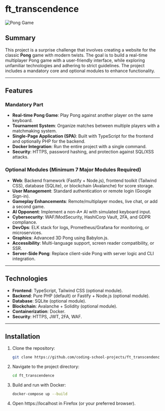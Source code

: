 # ft_transcendence

![Pong Game](https://via.placeholder.com/150) <!-- Replace with actual game screenshot -->

## Summary
This project is a surprise challenge that involves creating a website for the classic **Pong** game with modern twists. The goal is to build a real-time multiplayer Pong game with a user-friendly interface, while exploring unfamiliar technologies and adhering to strict guidelines. The project includes a mandatory core and optional modules to enhance functionality.

---

## Features
### Mandatory Part
- **Real-time Pong Game**: Play Pong against another player on the same keyboard.
- **Tournament System**: Organize matches between multiple players with a matchmaking system.
- **Single-Page Application (SPA)**: Built with TypeScript for the frontend and optionally PHP for the backend.
- **Docker Integration**: Run the entire project with a single command.
- **Security**: HTTPS, password hashing, and protection against SQL/XSS attacks.

### Optional Modules (Minimum 7 Major Modules Required)
- **Web**: Backend framework (Fastify + Node.js), frontend toolkit (Tailwind CSS), database (SQLite), or blockchain (Avalanche) for score storage.
- **User Management**: Standard authentication or remote login (Google Sign-in).
- **Gameplay Enhancements**: Remote/multiplayer modes, live chat, or add a second game.
- **AI Opponent**: Implement a non-A* AI with simulated keyboard input.
- **Cybersecurity**: WAF/ModSecurity, HashiCorp Vault, 2FA, and GDPR compliance.
- **DevOps**: ELK stack for logs, Prometheus/Grafana for monitoring, or microservices.
- **Graphics**: Advanced 3D Pong using Babylon.js.
- **Accessibility**: Multi-language support, screen reader compatibility, or SSR.
- **Server-Side Pong**: Replace client-side Pong with server logic and CLI integration.

---

## Technologies
- **Frontend**: TypeScript, Tailwind CSS (optional module).
- **Backend**: Pure PHP (default) or Fastify + Node.js (optional module).
- **Database**: SQLite (optional module).
- **Blockchain**: Avalanche + Solidity (optional module).
- **Containerization**: Docker.
- **Security**: HTTPS, JWT, 2FA, WAF.

---

## Installation
1. Clone the repository:
   ```bash
   git clone https://github.com/coding-school-projects/ft_transcendence.git

2. Navigate to the project directory:
   ```bash
   cd ft_transcendence

3. Build and run with Docker:
   ```bash
   docker-compose up --build

6. Open https://localhost in Firefox (or your preferred browser).

